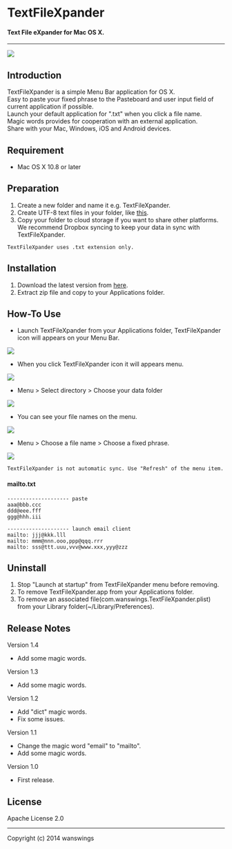 TextFileXpander
====================
#### Text File eXpander for Mac OS X.
*****
![](https://raw.github.com/wanswings/TextFileXpanderMac/master/screenshots/icon64x64.png)

Introduction
--------------------
TextFileXpander is a simple Menu Bar application for OS X.  
Easy to paste your fixed phrase to the Pasteboard and user input field of current application if possible.  
Launch your default application for ".txt" when you click a file name.  
Magic words provides for cooperation with an external application.  
Share with your Mac, Windows, iOS and Android devices.  

Requirement
--------------------
* Mac OS X 10.8 or later

Preparation
--------------------
1. Create a new folder and name it e.g. TextFileXpander.
2. Create UTF-8 text files in your folder, like [this](https://github.com/wanswings/TextFileXpanderData/).
3. Copy your folder to cloud storage if you want to share other platforms. We recommend Dropbox syncing to keep your data in sync with TextFileXpander.

`TextFileXpander uses .txt extension only.`

Installation
--------------------
1. Download the latest version from [here](https://github.com/wanswings/TextFileXpanderMac/releases).
2. Extract zip file and copy to your Applications folder.

How-To Use
--------------------
* Launch TextFileXpander from your Applications folder, TextFileXpander icon will appears on your Menu Bar.

![](https://raw.github.com/wanswings/TextFileXpanderMac/master/screenshots/screenshot1.png)

* When you click TextFileXpander icon it will appears menu.

![](https://raw.github.com/wanswings/TextFileXpanderMac/master/screenshots/screenshot2.png)

* Menu > Select directory > Choose your data folder

![](https://raw.github.com/wanswings/TextFileXpanderMac/master/screenshots/screenshot3.png)

* You can see your file names on the menu.

![](https://raw.github.com/wanswings/TextFileXpanderMac/master/screenshots/screenshot4.png)

* Menu > Choose a file name > Choose a fixed phrase.

![](https://raw.github.com/wanswings/TextFileXpanderMac/master/screenshots/screenshot5.png)

`TextFileXpander is not automatic sync. Use "Refresh" of the menu item.`

#### mailto.txt
```
-------------------- paste
aaa@bbb.ccc
ddd@eee.fff
ggg@hhh.iii

-------------------- launch email client
mailto: jjj@kkk.lll
mailto: mmm@nnn.ooo,ppp@qqq.rrr
mailto: sss@ttt.uuu,vvv@www.xxx,yyy@zzz
```

Uninstall
--------------------
1. Stop "Launch at startup" from TextFileXpander menu before removing.
2. To remove TextFileXpander.app from your Applications folder.
3. To remove an associated file(com.wanswings.TextFileXpander.plist) from your Library folder(~/Library/Preferences).

Release Notes
--------------------
Version 1.4

- Add some magic words.

Version 1.3

- Add some magic words.

Version 1.2

- Add "dict" magic words.
- Fix some issues.

Version 1.1

- Change the magic word "email" to "mailto".
- Add some magic words.

Version 1.0

- First release.

License
--------------------
Apache License 2.0
*****
Copyright (c) 2014 wanswings
